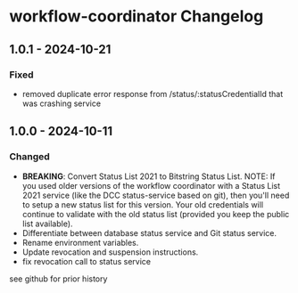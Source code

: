 # workflow-coordinator Changelog

## 1.0.1 - 2024-10-21

### Fixed
- removed duplicate error response from /status/:statusCredentialId that was crashing service

## 1.0.0 - 2024-10-11

### Changed
- **BREAKING**: Convert Status List 2021 to Bitstring Status List. NOTE: If you used older versions of the workflow coordinator with a Status List 2021 service (like the DCC status-service based on git), then you'll need to setup a new status list for this version. Your old credentials will continue to validate with the old status list (provided you keep the public list available).
- Differentiate between database status service and Git status service.
- Rename environment variables.
- Update revocation and suspension instructions.
- fix revocation call to status service

see github for prior history
